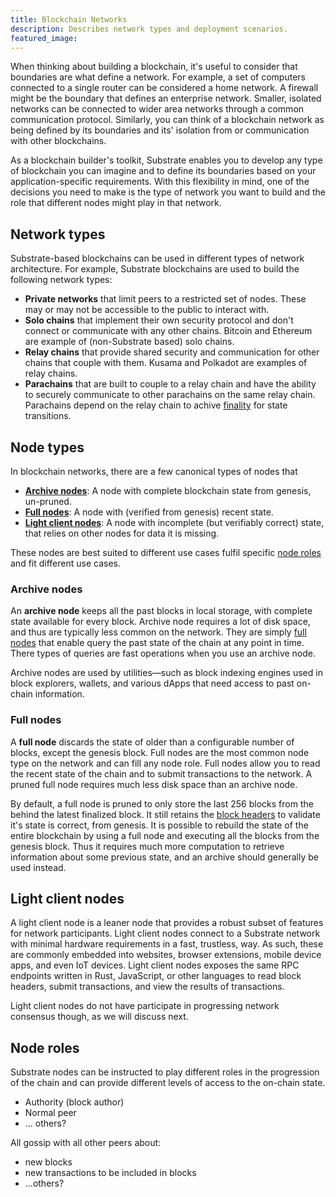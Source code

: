 ```yaml
---
title: Blockchain Networks
description: Describes network types and deployment scenarios.
featured_image:
---
```


When thinking about building a blockchain, it's useful to consider that boundaries are what define a network.
For example, a set of computers connected to a single router can be considered a home network.
A firewall might be the boundary that defines an enterprise network.
Smaller, isolated networks can be connected to wider area networks through a common communication protocol.
Similarly, you can think of a blockchain network as being defined by its boundaries and its' isolation from or communication with other blockchains.

As a blockchain builder's toolkit, Substrate enables you to develop any type of blockchain you can imagine and to define its boundaries based on your application-specific requirements. With this flexibility in mind, one of the decisions you need to make is the type of network you want to build and the role that different nodes might play in that network.

## Network types

Substrate-based blockchains can be used in different types of network architecture.
For example, Substrate blockchains are used to build the following network types:

- **Private networks** that limit peers to a restricted set of nodes.
  These may or may not be accessible to the public to interact with.
- **Solo chains** that implement their own security protocol and don't connect or communicate with any other chains.
  Bitcoin and Ethereum are example of (non-Substrate based) solo chains.
- **Relay chains** that provide shared security and communication for other chains that couple with them.
  Kusama and Polkadot are examples of relay chains.
- **Parachains** that are built to couple to a relay chain and have the ability to securely communicate to other parachains on the same relay chain.
  Parachains depend on the relay chain to achive [finality](/reference/glossary/#finality) for state transitions.


<!--[ TODO: Diagrams / illustrations for each type of chain ]-->

## Node types

In blockchain networks, there are a few canonical types of nodes that 

- [**Archive nodes**](#archive-nodes): A node with complete blockchain state from genesis, un-pruned. 
- [**Full nodes**](#full-nodes): A node with (verified from genesis) recent state.
- [**Light client nodes**](#light-client-nodes): A node with incomplete (but verifiably correct) state, that relies on other nodes for data it is missing.

These nodes are best suited to different use cases fulfil specific [node roles](#node-roles) and fit different use cases.

<!--[ TODO: Diagrams / illustrations for each type of node, in a network {Dan S has ideas} ]-->


### Archive nodes

An **archive node** keeps all the past blocks in local storage, with complete state available for every block.
Archive node requires a lot of disk space, and thus are typically less common on the network.
They are simply [full nodes](#full-nodes) that enable query the past state of the chain at any point in time.
There types of queries are fast operations when you use an archive node.

Archive nodes are used by utilities—such as block indexing engines used in block explorers, wallets, and various dApps that need access to past on-chain information.

### Full nodes

A **full node** discards the state of older than a configurable number of blocks, except the genesis block.
Full nodes are the most common node type on the network and can fill any node role.
Full nodes allow you to read the recent state of the chain and to submit transactions to the network.
A pruned full node requires much less disk space than an archive node.

By default, a full node is pruned to only store the last 256 blocks from the behind the latest finalized block.
It still retains the [block headers](/reference/glossary/#header) to validate it's state is correct, from genesis.
It is possible to rebuild the state of the entire blockchain by using a full node and executing all the blocks from the genesis block.
Thus it requires much more computation to retrieve information about some previous state, and an archive should generally be used instead.

## Light client nodes

A light client node is a leaner node that provides a robust subset of features for network participants.
Light client nodes connect to a Substrate network with minimal hardware requirements in a fast, trustless, way.
As such, these are commonly embedded into websites, browser extensions, mobile device apps, and even IoT devices.
Light client nodes exposes the same RPC endpoints written in Rust, JavaScript, or other languages to read block headers, submit transactions, and view the results of transactions.

Light client nodes do not have  participate in progressing network consensus though, as we will discuss next.

## Node roles

Substrate nodes can be instructed to play different roles in the progression of the chain and can provide different levels of access to the on-chain state.

- Authority (block author)
- Normal peer
- ... others?

All gossip with all other peers about:
- new blocks
- new transactions to be included in blocks
- ...others?